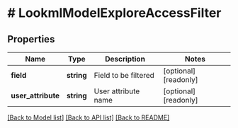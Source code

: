 # # LookmlModelExploreAccessFilter

## Properties

Name | Type | Description | Notes
------------ | ------------- | ------------- | -------------
**field** | **string** | Field to be filtered | [optional] [readonly]
**user_attribute** | **string** | User attribute name | [optional] [readonly]

[[Back to Model list]](../../README.md#models) [[Back to API list]](../../README.md#endpoints) [[Back to README]](../../README.md)
